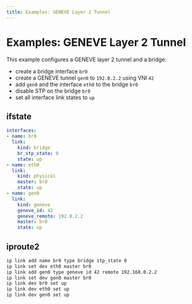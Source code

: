 ```yaml
---
title: Examples: GENEVE Layer 2 Tunnel
---
```


# Examples: GENEVE Layer 2 Tunnel

This example configures a GENEVE layer 2 tunnel and a bridge:
- create a bridge interface `br0`
- create a GENEVE tunnel `gen0` to `192.0.2.2` using VNI `42`
- add `gen0` and the interface `eth0` to the bridge `br0`
- disable STP on the bridge `br0`
- set all interface link states to `up`


## ifstate

```yaml
interfaces:
- name: br0
  link:
    kind: bridge
    br_stp_state: 0
    state: up
- name: eth0
  link:
    kind: physical
    master: br0
    state: up
- name: gen0
  link:
    kind: geneve
    geneve_id: 42
    geneve_remote: 192.0.2.2
    master: br0
    state: up
```


## iproute2

```bash
ip link add name br0 type bridge stp_state 0
ip link set dev eth0 master br0
ip link add gen0 type geneve id 42 remote 192.168.0.2.2
ip link set dev gen0 master br0
ip link dev br0 set up
ip link dev eth0 set up
ip link dev gen0 set up
```
